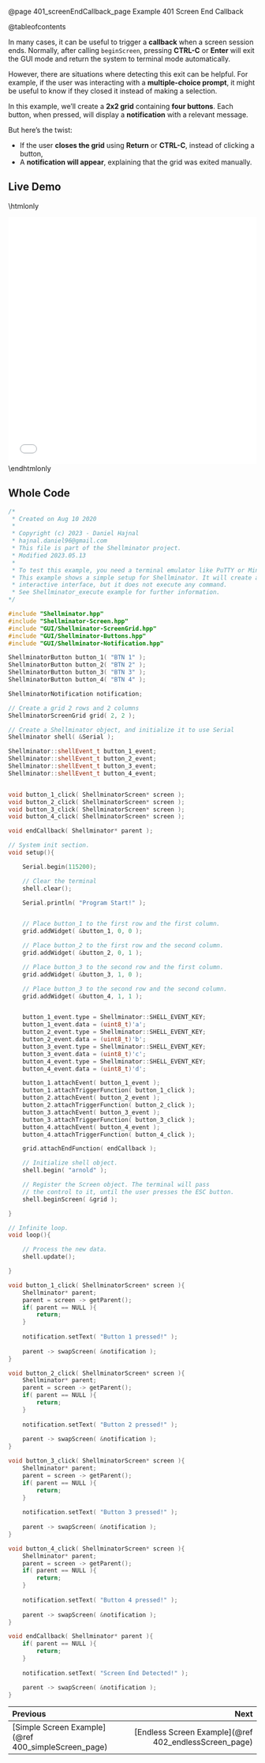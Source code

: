 @page 401_screenEndCallback_page Example 401 Screen End Callback

@tableofcontents

In many cases, it can be useful to trigger a **callback** when a screen session ends. Normally, after calling `beginScreen`, pressing **CTRL-C** or **Enter** will exit the GUI mode and return the system to terminal mode automatically.  

However, there are situations where detecting this exit can be helpful. For example, if the user was interacting with a **multiple-choice prompt**, it might be useful to know if they closed it instead of making a selection.  

In this example, we’ll create a **2x2 grid** containing **four buttons**. Each button, when pressed, will display a **notification** with a relevant message.  

But here’s the twist:  
- If the user **closes the grid** using **Return** or **CTRL-C**, instead of clicking a button,  
- A **notification will appear**, explaining that the grid was exited manually.  

## Live Demo

\htmlonly
<iframe id="demoFrame" src="webExamples/401_screenEndCallback.html" style="height:500px;width:100%;border:none;display:block;"></iframe>
\endhtmlonly

## Whole Code

```cpp
/*
 * Created on Aug 10 2020
 *
 * Copyright (c) 2023 - Daniel Hajnal
 * hajnal.daniel96@gmail.com
 * This file is part of the Shellminator project.
 * Modified 2023.05.13
 *
 * To test this example, you need a terminal emulator like PuTTY or Minicom.
 * This example shows a simple setup for Shellminator. It will create an
 * interactive interface, but it does not execute any command.
 * See Shellminator_execute example for further information.
*/

#include "Shellminator.hpp"
#include "Shellminator-Screen.hpp"
#include "GUI/Shellminator-ScreenGrid.hpp"
#include "GUI/Shellminator-Buttons.hpp"
#include "GUI/Shellminator-Notification.hpp"

ShellminatorButton button_1( "BTN 1" );
ShellminatorButton button_2( "BTN 2" );
ShellminatorButton button_3( "BTN 3" );
ShellminatorButton button_4( "BTN 4" );

ShellminatorNotification notification;

// Create a grid 2 rows and 2 columns
ShellminatorScreenGrid grid( 2, 2 );

// Create a Shellminator object, and initialize it to use Serial
Shellminator shell( &Serial );

Shellminator::shellEvent_t button_1_event;
Shellminator::shellEvent_t button_2_event;
Shellminator::shellEvent_t button_3_event;
Shellminator::shellEvent_t button_4_event;


void button_1_click( ShellminatorScreen* screen );
void button_2_click( ShellminatorScreen* screen );
void button_3_click( ShellminatorScreen* screen );
void button_4_click( ShellminatorScreen* screen );

void endCallback( Shellminator* parent );

// System init section.
void setup(){

    Serial.begin(115200);

    // Clear the terminal
    shell.clear();

    Serial.println( "Program Start!" );


    // Place button_1 to the first row and the first column.
    grid.addWidget( &button_1, 0, 0 );

    // Place button_2 to the first row and the second column.
    grid.addWidget( &button_2, 0, 1 );

    // Place button_3 to the second row and the first column.
    grid.addWidget( &button_3, 1, 0 );

    // Place button_3 to the second row and the second column.
    grid.addWidget( &button_4, 1, 1 );


    button_1_event.type = Shellminator::SHELL_EVENT_KEY;
    button_1_event.data = (uint8_t)'a';
    button_2_event.type = Shellminator::SHELL_EVENT_KEY;
    button_2_event.data = (uint8_t)'b';
    button_3_event.type = Shellminator::SHELL_EVENT_KEY;
    button_3_event.data = (uint8_t)'c';
    button_4_event.type = Shellminator::SHELL_EVENT_KEY;
    button_4_event.data = (uint8_t)'d';

    button_1.attachEvent( button_1_event );
    button_1.attachTriggerFunction( button_1_click );
    button_2.attachEvent( button_2_event );
    button_2.attachTriggerFunction( button_2_click );
    button_3.attachEvent( button_3_event );
    button_3.attachTriggerFunction( button_3_click );
    button_4.attachEvent( button_4_event );
    button_4.attachTriggerFunction( button_4_click );

    grid.attachEndFunction( endCallback );

    // Initialize shell object.
    shell.begin( "arnold" );

    // Register the Screen object. The terminal will pass
    // the control to it, until the user presses the ESC button.
    shell.beginScreen( &grid );

}

// Infinite loop.
void loop(){

    // Process the new data.
    shell.update();

}

void button_1_click( ShellminatorScreen* screen ){
    Shellminator* parent;
    parent = screen -> getParent();
    if( parent == NULL ){
        return;
    }
    
    notification.setText( "Button 1 pressed!" );
 
    parent -> swapScreen( &notification );
}

void button_2_click( ShellminatorScreen* screen ){
    Shellminator* parent;
    parent = screen -> getParent();
    if( parent == NULL ){
        return;
    }
    
    notification.setText( "Button 2 pressed!" );
 
    parent -> swapScreen( &notification );
}

void button_3_click( ShellminatorScreen* screen ){
    Shellminator* parent;
    parent = screen -> getParent();
    if( parent == NULL ){
        return;
    }
    
    notification.setText( "Button 3 pressed!" );
 
    parent -> swapScreen( &notification );
}

void button_4_click( ShellminatorScreen* screen ){
    Shellminator* parent;
    parent = screen -> getParent();
    if( parent == NULL ){
        return;
    }
    
    notification.setText( "Button 4 pressed!" );
 
    parent -> swapScreen( &notification );
}

void endCallback( Shellminator* parent ){
    if( parent == NULL ){
        return;
    }
    
    notification.setText( "Screen End Detected!" );

    parent -> swapScreen( &notification );
}
```

<div class="section_buttons">
 
| Previous          |                         Next |
|:------------------|-----------------------------:|
|[Simple Screen Example](@ref 400_simpleScreen_page) | [Endless Screen Example](@ref 402_endlessScreen_page) |
 
</div>